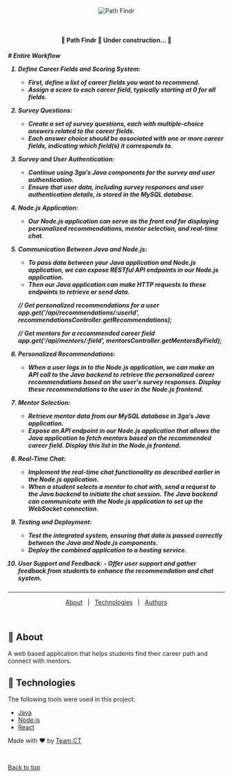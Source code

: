 <div align="center" id="top"> 
  <img src="./.github/app.gif" alt="Path Findr" />

&#xa0;

  <!-- <a href="https://pathfindr.netlify.app">Demo</a> -->
</div>

 <h4 align="center"> 
	🚧  Path Findr 🚀 Under construction...  🚧
</h4>

<!-- Status -->
<h5 align center>
	# Entire Workflow

1. **Define Career Fields and Scoring System**:
   - First, define a list of career fields you want to recommend.
   - Assign a score to each career field, typically starting at 0 for all fields.
2. **Survey Questions**:
   - Create a set of survey questions, each with multiple-choice answers related to the career fields.
   - Each answer choice should be associated with one or more career fields, indicating which field(s) it corresponds to.
3. **Survey and User Authentication**:
   - Continue using 3ga’s Java components for the survey and user authentication.
   - Ensure that user data, including survey responses and user authentication details, is stored in the MySQL database.
4. **Node.js Application**:
   - Our Node.js application can serve as the front end for displaying personalized recommendations, mentor selection, and real-time chat.
5. **Communication Between Java and Node.js**:

   - To pass data between your Java application and Node.js application, we can expose RESTful API endpoints in our Node.js application.
   - Then our Java application can make HTTP requests to these endpoints to retrieve or send data.

   // Get personalized recommendations for a user
   app.get('/api/recommendations/:userId', recommendationsController.getRecommendations);

   // Get mentors for a recommended career field
   app.get('/api/mentors/:field', mentorsController.getMentorsByField);

6. **Personalized Recommendations**:
   - When a user logs in to the Node.js application, we can make an API call to the Java backend to retrieve the personalized career recommendations based on the user's survey responses. Display these recommendations to the user in the Node.js frontend.
7. **Mentor Selection**:
   - Retrieve mentor data from our MySQL database in 3ga’s Java application.
   - Expose an API endpoint in our Node.js application that allows the Java application to fetch mentors based on the recommended career field. Display this list in the Node.js frontend.
8. **Real-Time Chat**:
   - Implement the real-time chat functionality as described earlier in the Node.js application.
   - When a student selects a mentor to chat with, send a request to the Java backend to initiate the chat session. The Java backend can communicate with the Node.js application to set up the WebSocket connection.
9. **Testing and Deployment**:
   - Test the integrated system, ensuring that data is passed correctly between the Java and Node.js components.
   - Deploy the combined application to a hosting service.
10. **User Support and Feedback**: - Offer user support and gather feedback from students to enhance the recommendation and chat system.
</h5>

<hr>

<p align="center">
  <a href="#dart-about">About</a> &#xa0; | &#xa0; 
  <a href="#rocket-technologies">Technologies</a> &#xa0; | &#xa0;
  <a href="https://github.com/{{YOUR_GITHUB_USERNAME}}" target="_blank">Authors</a>
</p>

<br>

## :dart: About

A web based application that helps students find their career path and connect with mentors.

## :rocket: Technologies

The following tools were used in this project:

- [Java](https://www.java.com/en/)
- [Node.js](https://nodejs.org/en/)
- [React](https://pt-br.reactjs.org/)

Made with :heart: by <a href="#" target="_blank">Team CT</a>

&#xa0;

<a href="#top">Back to top</a>
